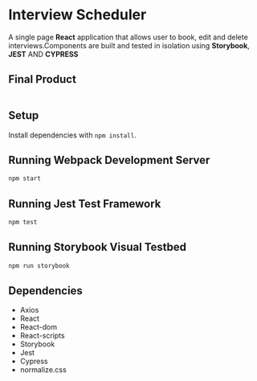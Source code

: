 # Interview Scheduler
A single page **React** application that allows user to book, edit and delete interviews.Components are built and tested in isolation using **Storybook**, **JEST** AND **CYPRESS**

## Final Product 

![]()

## Setup

Install dependencies with `npm install`.

## Running Webpack Development Server

```sh
npm start
```

## Running Jest Test Framework

```sh
npm test
```

## Running Storybook Visual Testbed

```sh
npm run storybook
```
## Dependencies
* Axios
* React
* React-dom
* React-scripts
* Storybook
* Jest
* Cypress
* normalize.css